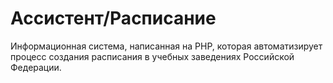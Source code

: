 # Ассистент/Расписание
Информационная система, написанная на PHP, которая автоматизирует процесс создания расписания в учебных заведениях Российской Федерации.
